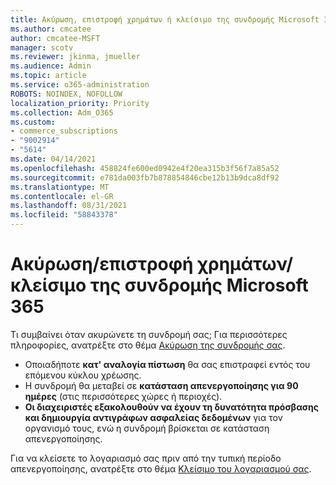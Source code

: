 ```yaml
---
title: Ακύρωση, επιστροφή χρημάτων ή κλείσιμο της συνδρομής Microsoft 365
ms.author: cmcatee
author: cmcatee-MSFT
manager: scotv
ms.reviewer: jkinma, jmueller
ms.audience: Admin
ms.topic: article
ms.service: o365-administration
ROBOTS: NOINDEX, NOFOLLOW
localization_priority: Priority
ms.collection: Adm_O365
ms.custom:
- commerce_subscriptions
- "9002914"
- "5614"
ms.date: 04/14/2021
ms.openlocfilehash: 458824fe600ed0942e4f20ea315b3f56f7a85a52
ms.sourcegitcommit: e781da003fb7b878854846cbe12b13b9dca8df92
ms.translationtype: MT
ms.contentlocale: el-GR
ms.lasthandoff: 08/31/2021
ms.locfileid: "58843378"
---
```

# <a name="cancelrefundclose-your-microsoft-365-subscription"></a>Ακύρωση/επιστροφή χρημάτων/κλείσιμο της συνδρομής Microsoft 365

Τι συμβαίνει όταν ακυρώνετε τη συνδρομή σας; Για περισσότερες πληροφορίες, ανατρέξτε στο θέμα [Ακύρωση της συνδρομής σας](https://docs.microsoft.com/microsoft-365/commerce/subscriptions/cancel-your-subscription?view=o365-worldwide).

- Οποιαδήποτε **κατ' αναλογία πίστωση** θα σας επιστραφεί εντός του επόμενου κύκλου χρέωσης.
- Η συνδρομή θα μεταβεί σε **κατάσταση απενεργοποίησης για 90 ημέρες** (στις περισσότερες χώρες ή περιοχές).
- **Οι διαχειριστές εξακολουθούν να έχουν τη δυνατότητα πρόσβασης και δημιουργία αντιγράφων ασφαλείας δεδομένων** για τον οργανισμό τους, ενώ η συνδρομή βρίσκεται σε κατάσταση απενεργοποίησης.

Για να κλείσετε το λογαριασμό σας πριν από την τυπική περίοδο απενεργοποίησης, ανατρέξτε στο θέμα [Κλείσιμο του λογαριασμού σας](https://docs.microsoft.com/microsoft-365/commerce/close-your-account?view=o365-worldwide).
